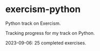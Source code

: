 # exercism-python
Python track on Exercism.

Tracking progress for my track on Python.

2023-09-06: 25 completed exercises.